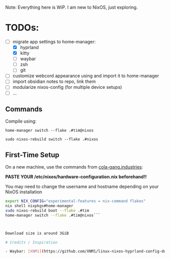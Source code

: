 Note: Everything here is WiP. I am new to NixOS, just exploring.

# TODOs:

- [ ] migrate app settings to home-manager:
  - [x] hyprland
  - [x] kitty
  - [ ] waybar
  - [ ] zsh
  - [ ] git
- [ ] customize webcord appearance using and import it to home-manager
- [ ] import obsidian notes to repo, link them
- [ ] modularize nixos-config (for multiple device setups)
- [ ] ...

## Commands

Compile using:

`home-manager switch --flake .#tim@nixos`

`sudo nixos-rebuild switch --flake .#nixos`

## First-Time Setup

On a new machine, use the commands from [cola-gang.industries](https://cola-gang.industries/nixos-for-the-confused-part-i):

**PASTE YOUR /etc/nixos/hardware-configuration.nix beforehand!!**

You may need to change the username and hostname depending on your NixOS installation

```bash
export NIX_CONFIG="experimental-features = nix-command flakes"
nix shell nixpkgs#home-manager
sudo nixos-rebuild boot --flake .#tim
home-manager switch --flake .#tim@nixos```



Download size is around 3GiB

# Credits / Inspiration

- Waybar: [XNM1](https://github.com/XNM1/linux-nixos-hyprland-config-dotfiles?tab=readme-ov-file)
